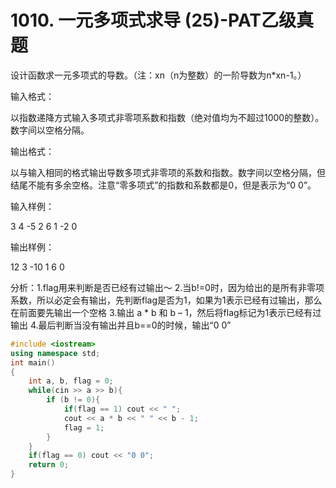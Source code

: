 # 1010. 一元多项式求导 (25)-PAT乙级真题
设计函数求一元多项式的导数。（注：xn（n为整数）的一阶导数为n*xn-1。）

输入格式：

以指数递降方式输入多项式非零项系数和指数（绝对值均为不超过1000的整数）。数字间以空格分隔。

输出格式：

以与输入相同的格式输出导数多项式非零项的系数和指数。数字间以空格分隔，但结尾不能有多余空格。注意“零多项式”的指数和系数都是0，但是表示为“0 0”。

输入样例：

3 4 -5 2 6 1 -2 0

输出样例：

12 3 -10 1 6 0 

分析：1.flag用来判断是否已经有过输出～
2.当b!=0时，因为给出的是所有非零项系数，所以必定会有输出，先判断flag是否为1，如果为1表示已经有过输出，那么在前面要先输出一个空格
3.输出 a * b 和 b – 1，然后将flag标记为1表示已经有过输出
4.最后判断当没有输出并且b==0的时候，输出“0 0”

```cpp
#include <iostream>
using namespace std;
int main()
{
    int a, b, flag = 0;
    while(cin >> a >> b){
        if (b != 0){
            if(flag == 1) cout << " ";
            cout << a * b << " " << b - 1;
            flag = 1;
        }
    }
    if(flag == 0) cout << "0 0";
    return 0;
}
```